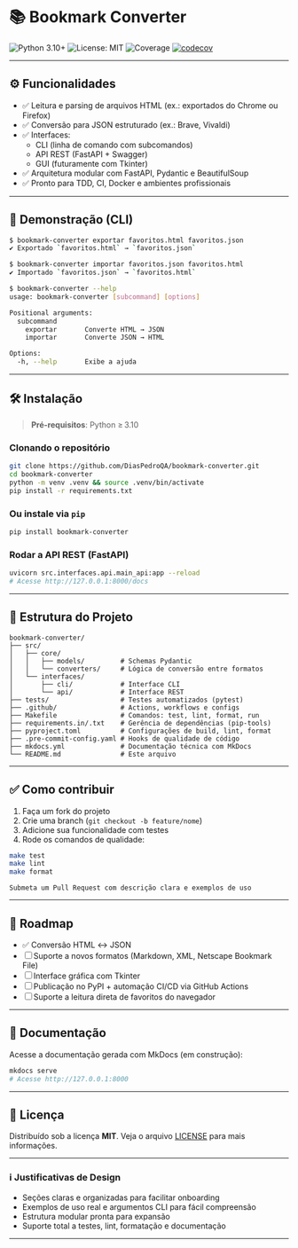 # 📚 Bookmark Converter

![Python 3.10+](https://img.shields.io/badge/python-3.10%2B-blue)
![License: MIT](https://img.shields.io/badge/license-MIT-yellow)
![Coverage](https://codecov.io/gh/DiasPedroQA/bookmark-converter/branch/main/graph/badge.svg)
[![codecov](https://codecov.io/gh/DiasPedroQA/bookmark-converter/branch/main/graph/badge.svg)](https://codecov.io/gh/DiasPedroQA/bookmark-converter)

---

## ⚙️ Funcionalidades

- ✅ Leitura e parsing de arquivos HTML (ex.: exportados do Chrome ou Firefox)
- ✅ Conversão para JSON estruturado (ex.: Brave, Vivaldi)
- ✅ Interfaces:
  - CLI (linha de comando com subcomandos)
  - API REST (FastAPI + Swagger)
  - GUI (futuramente com Tkinter)
- ✅ Arquitetura modular com FastAPI, Pydantic e BeautifulSoup
- ✅ Pronto para TDD, CI, Docker e ambientes profissionais

---

## 🚀 Demonstração (CLI)

```bash
$ bookmark-converter exportar favoritos.html favoritos.json
✔ Exportado `favoritos.html` → `favoritos.json`

$ bookmark-converter importar favoritos.json favoritos.html
✔ Importado `favoritos.json` → `favoritos.html`

$ bookmark-converter --help
usage: bookmark-converter [subcommand] [options]

Positional arguments:
  subcommand
    exportar       Converte HTML → JSON
    importar       Converte JSON → HTML

Options:
  -h, --help       Exibe a ajuda
````

---

## 🛠️ Instalação

> **Pré-requisitos**: Python ≥ 3.10

### Clonando o repositório

```bash
git clone https://github.com/DiasPedroQA/bookmark-converter.git
cd bookmark-converter
python -m venv .venv && source .venv/bin/activate
pip install -r requirements.txt
```

### Ou instale via `pip`

```bash
pip install bookmark-converter
```

### Rodar a API REST (FastAPI)

```bash
uvicorn src.interfaces.api.main_api:app --reload
# Acesse http://127.0.0.1:8000/docs
```

---

## 📂 Estrutura do Projeto

```text
bookmark-converter/
├── src/
│   ├── core/
│   │   ├── models/         # Schemas Pydantic
│   │   └── converters/     # Lógica de conversão entre formatos
│   └── interfaces/
│       ├── cli/            # Interface CLI
│       └── api/            # Interface REST
├── tests/                  # Testes automatizados (pytest)
├── .github/                # Actions, workflows e configs
├── Makefile                # Comandos: test, lint, format, run
├── requirements.in/.txt    # Gerência de dependências (pip-tools)
├── pyproject.toml          # Configurações de build, lint, format
├── .pre-commit-config.yaml # Hooks de qualidade de código
├── mkdocs.yml              # Documentação técnica com MkDocs
└── README.md               # Este arquivo
```

---

## ✅ Como contribuir

1. Faça um fork do projeto
2. Crie uma branch (`git checkout -b feature/nome`)
3. Adicione sua funcionalidade com testes
4. Rode os comandos de qualidade:

```bash
make test
make lint
make format
```

```text
Submeta um Pull Request com descrição clara e exemplos de uso
```

---

## 📌 Roadmap

- ✅ Conversão HTML ↔ JSON
- ☐ Suporte a novos formatos (Markdown, XML, Netscape Bookmark File)
- ☐ Interface gráfica com Tkinter
- ☐ Publicação no PyPI + automação CI/CD via GitHub Actions
- ☐ Suporte a leitura direta de favoritos do navegador

---

## 📖 Documentação

Acesse a documentação gerada com MkDocs (em construção):

```bash
mkdocs serve
# Acesse http://127.0.0.1:8000
```

---

## 📝 Licença

Distribuído sob a licença **MIT**. Veja o arquivo [LICENSE](LICENSE) para mais informações.

---

### ℹ️ Justificativas de Design

- Seções claras e organizadas para facilitar onboarding
- Exemplos de uso real e argumentos CLI para fácil compreensão
- Estrutura modular pronta para expansão
- Suporte total a testes, lint, formatação e documentação

---
